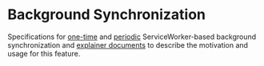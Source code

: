 # Background Synchronization

Specifications for [one-time](https://wicg.github.io/background-sync/spec/) and
[periodic](https://wicg.github.io/background-sync/spec/PeriodicBackgroundSync-index.html)
ServiceWorker-based background synchronization and [explainer
documents](https://github.com/WICG/background-sync/blob/main/explainers/) to
describe the motivation and usage for this feature.
